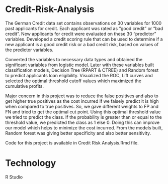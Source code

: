 # Credit-Risk-Analysis

The German Credit data set contains observations on 30 variables for 1000 past applicants for credit. Each applicant was rated as “good credit” or “bad credit”. New applicants for credit were evaluated on these 30 “predictor” variables. Developed a credit scoring rule that can be used to determine if a new applicant is a good credit risk or a bad credit risk, based on values of the predictor variables. 

Converted the variables to necessary data types and obtained the significant variables from logistic model. Later with these variables built classification models, Decision Tree (RPART & CTREE) and Random forest to predict applicants loan eligibility. Visualized the ROC, Lift curves and selected the optimal threshold cutoff values which maximized the cumulative profits.

Major concern in this project was to reduce the false positives and also to get higher true positives as the cost incurred if we falsely predict it is high when compared to true positives. So, we gave different weights to FP and FN and tried to get the optimal cut point. Using this optimal threshold value we tried to predict the class. If the probability is greater than or equal to the threshold value, we predicted the class as 1 else 0. Doing this can improve our model which helps to minimize the cost incurred. From the models built, Random forest was giving better specificity  and also better sensitivity.

Code for this project is available in Credit Risk Analysis.Rmd file.

# Technology 
R Studio
